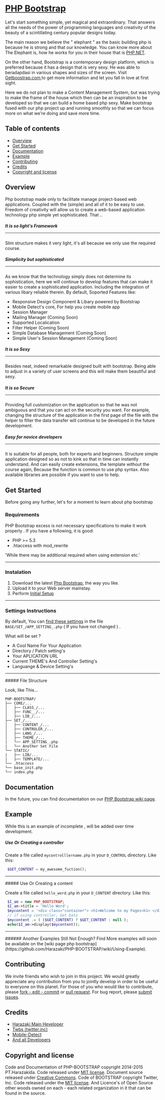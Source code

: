 # [PHP Bootstrap](https://github.com/Harazaki/PHP-BOOTSTRAP#)
Let's start something simple, yet magical and extraordinary. That answers all the needs of the power of programming languages and creativity of the beauty of a scintillating century popular designs today.

The main reason we believe the " elephant " as the basic building php is because he is strong and that our knowledge. You can know more about The Elephant is, how he works for you in their house that is [PHP.NET](http://php.net/).

On the other hand, Bootstrap is a contemporary design platform, which is preferred because it has a design that is very sexy. He was able to beradapdasi in various shapes and sizes of the screen. Visit [ Getboostrap.com ](http://getbootstrap.com/) to get more information and let you fall in love at first sight.

Here we do not plan to make a Content Management System, but was trying to make the frame of the house which then can be an inspiration to be developed so that we can build a home based php sexy. Make bootstrap fused with our php project up and running smoothly so that we can focus more on what we're doing and save more time.

## Table of contents
- [Overview](#overview)
- [Get Started](#get-started)
- [Documentation](#documentation)
- [Example](#example)
- [Contributing](#contributing)
- [Credits](#credits)
- [Copyright and license](#copyright-and-license)

## Overview

Php bootstrap made only to facilitate manage project-based web applications. Coupled with the (simple) and all of it to be easy to use. Freedom of creativity will allow us to create a web-based application technology php simple yet sophisticated. That ..

##### It is so light's Framework<hr/>
Slim structure makes it very light, it's all because we only use the required course.

##### Simplicity but sophisticated <hr/>
As we know that the technology simply does not determine its sophistication, here we will continue to develop features that can make it easier to create a sophisticated application. Including the integration of various libary reliable therein. By default, Soported Features like:

- Responsive Design Component & Libary powered by Bootstrap
- Mobile Detect's core, For help you create mobile app
- Session Manager
- Mailing Manager (Coming Soon)
- Supported Localication
- Filter Helper (Coming Soon)
- Simple Database Management (Coming Soon)
- Simple User's Session Management (Coming Soon)


##### It is so Sexy <hr/>
Besides neat, indeed remarkable designed built with bootstrap. Being able to adjust in a variety of user screens and this will make them beautiful and sexy.

##### It is so Secure <hr/>
Providing full customization on the application so that he was not ambiguous and that you can act on the security you want. For example, changing the structure of the application in the first page of the file with the helper to filter the data transfer will continue to be developed in the future development.

##### Easy for novice developers <hr/>
It is suitable for all people, both for experts and beginners. Structure simple application designed so as not to kink so that in time can instantly understand. And can easily create extensions, the template without the course again, Because the function is common to use php syntax. Also available libraries are possible if you want to use to help.

## Get Started

Before going any further, let's for a moment to learn about php bootstrap

### Requirements
PHP Bootstrap excess is not necessary specifications to make it work properly . If you have a following, it is good:
 - PHP >= 5.3
 - .htaccess with mod_rewrite

'While there may be additional required when using extension etc.'
<hr/>

### Instalation

1. Download the latest [Php Bootstrap](https://github.com/Harazaki/PHP-BOOTSTRAP/archive/master.zip), the way you like.
2. Upload it to your Web server mainstay.
3. Perform [Initial Setup](#settings-instructions)

<hr/>

### Settings Instructions 

By default, You can [find these settings](https://github.com/Harazaki/PHP-BOOTSTRAP/blob/master/SET_/APP_SETTING_.php) in the file `BASE/SET_/APP_SETTING_.php` ( If you have not changed ) .

What will be set ?
- A Cool Name For Your Application
- Directory / Patch setting's
- Your APLICATION URL
- Current THEME's And Controller Setting's
- Languange & Device Setting's

<hr/>
##### File Structure

Look, like This...

```
PHP-BOOTSTRAP/
├── CORE/...
│   ├── CLASS_/...
│   ├── FUNC__/...
│   ├── LIB_/...
├── SET_/...
│   ├── CONTENT_/...
│   ├── CONTROLER_/...
│   ├── LANG_/...
│   ├── THEME_/...
|   └── APP_SETTING_.php
|   └── Another Set File
└── STATIC/
|   ├── LIB/...
|   ├── TEMPLATE/...
└── .htaccess
└── base_init.php
└── index.php
```

## Documentation

In the future, you can find documentation on our [PHP Bootstrap wiki page](https://github.com/Harazaki/PHP-BOOTSTRAP/wiki).

## Example

While this is an example of incomplete , will be added over time development.

##### Use Or Creating a controller

Create a file called `mycontrolllername.php` in your ` D_CONTROL ` directory. Like this:

```php
 $GET_CONTENT = my_awesome_fuction();
```
<hr/>
##### Use Or Creating a content

Create a file called `hello_word.php` in your `D_CONTENT` directory. Like this:

```php
 $I_am = new PHP_BOOTSTRAP;
 $I_am->title = 'Hello Word';
 $mycontent = '<div class="container"> <h1>Welcome to my Pages<h1> </div>';
 // if using controller, Get Data
 $mycontent .= ( ($GET_CONTENT) ? $GET_CONTENT : null );
 echo($I_am->display($mycontent));
```
<hr/>
###### Another Examples
Still Not Enough? Find More examples will soon be available on the [wiki page php bootstrap](https://github.com/Harazaki/PHP-BOOTSTRAP/wiki/Using-Example).

## Contributing

We invite friends who wish to join in this project. We would greatly appreciate any contribution from you to jointly develop in order to be useful to everyone on this planet. For those of you who would like to contribute, please [fork - edit - commit](https://github.com/Harazaki/PHP-BOOTSTRAP/fork) or [pull request](https://github.com/Harazaki/PHP-BOOTSTRAP/pulls). For bug report, please [submit issues](https://github.com/Harazaki/PHP-BOOTSTRAP/issues).

## Credits

- [Harazaki Main Heveloper](https://github.com/Harazaki/PHP-BOOTSTRAP/)
- [Twbs (twitter.inc)](https://github.com/twbs/)
- [Mobile-Detect](https://github.com/serbanghita/Mobile-Detect)
- [And all Developers](https://github.com/Harazaki/PHP-BOOTSTRAP/graphs/contributors)

## Copyright and license

Code and Documentation of PHP-BOOTSTRAP copyright 2014-2015 PT.Harazakida. Code released under [MIT license](https://github.com/Harazaki/PHP-BOOTSTRAP/blob/master/LICENSE). Document source released under [Creative Commons](https://github.com/Harazaki/PHP-BOOTSTRAP/blob/master/docs.licence).
Code of BOOTSTRAP copyright Twitter, Inc. Code released under the [MIT license](https://github.com/twbs/bootstrap/blob/master/LICENSE).
And Licence's of Open Source other woods owned on each - each related organization in it that can be found in the source.